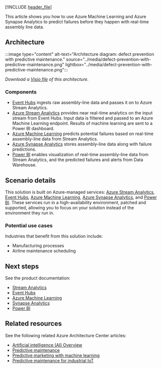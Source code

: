 [!INCLUDE [header_file](../../../includes/sol-idea-header.md)]

This article shows you how to use Azure Machine Learning and Azure Synapse Analytics to predict failures before they happen with real-time assembly line data.

## Architecture

:::image type="content" alt-text="Architecture diagram: defect prevention with predictive maintenance." source="../media/defect-prevention-with-predictive-maintenance.png" lightbox="../media/defect-prevention-with-predictive-maintenance.png":::

*Download a [Visio file](https://arch-center.azureedge.net/defect-prevention-with-predictive-maintenance.vsdx) of this architecture.*

### Components

* [Event Hubs](https://azure.microsoft.com/services/event-hubs) ingests raw assembly-line data and passes it on to Azure Stream Analytics.
* [Azure Stream Analytics](https://azure.microsoft.com/services/stream-analytics) provides near real-time analytics on the input stream from Event Hubs. Input data is filtered and passed to an Azure Machine Learning endpoint. Results of machine learning are sent to a Power BI dashboard.
* [Azure Machine Learning](https://azure.microsoft.com/services/machine-learning) predicts potential failures based on real-time assembly-line data from Stream Analytics.
* [Azure Synapse Analytics](https://azure.microsoft.com/services/synapse-analytics) stores assembly-line data along with failure predictions.
* [Power BI](https://powerbi.microsoft.com) enables visualization of real-time assembly-line data from Stream Analytics, and the predicted failures and alerts from Data Warehouse.

## Scenario details

This solution is built on Azure-managed services: [Azure Stream Analytics](https://azure.microsoft.com/services/stream-analytics), [Event Hubs](https://azure.microsoft.com/services/event-hubs), [Azure Machine Learning](https://azure.microsoft.com/services/machine-learning), [Azure Synapse Analytics](https://azure.microsoft.com/services/synapse-analytics), and [Power BI](https://powerbi.microsoft.com). These services run in a high-availability environment, patched and supported, allowing you to focus on your solution instead of the environment they run in.

### Potential use cases

Industries that benefit from this solution include:

- Manufacturing processes
- Airline maintenance scheduling

## Next steps

See the product documentation:

* [Stream Analytics](/azure/stream-analytics/stream-analytics-introduction)
* [Event Hubs](/azure/event-hubs/event-hubs-what-is-event-hubs)
* [Azure Machine Learning](/azure/machine-learning/overview-what-is-azure-ml)
* [Synapse Analytics](/azure/sql-data-warehouse/sql-data-warehouse-overview-what-is)
* [Power BI](https://powerbi.microsoft.com/documentation/powerbi-landing-page)

## Related resources

See the following related Azure Architecture Center articles:

* [Artificial intelligence (AI) Overview](../../data-guide/big-data/ai-overview.md)
* [Predictive maintenance](./predictive-maintenance.yml)
* [Predictive marketing with machine learning](./predictive-marketing-campaigns-with-machine-learning-and-spark.yml)
* [Predictive maintenance for industrial IoT](./iot-predictive-maintenance.yml)
